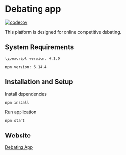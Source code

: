 # Debating app
[![codecov](https://codecov.io/gh/talgatomarov/debating-app/branch/master/graph/badge.svg?token=C8JWBF4MTV)](https://codecov.io/gh/talgatomarov/debating-app)

This platform is designed for online competitive debating. 

System Requirements
------------
```
typescript version: 4.1.0
```
```
npm version: 6.14.4
```

Installation and Setup
------------
Install dependencies

```
npm install
```

Run application

```
npm start
```

Website
------------

[Debating App](https://debating-app-dev.web.app/signin)
